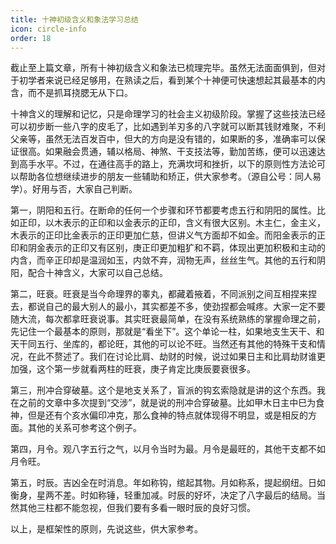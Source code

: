 ```yaml
---
title: 十神初级含义和象法学习总结
icon: circle-info
order: 18
---
```


截止至上篇文章，所有十神初级含义和象法已梳理完毕。虽然无法面面俱到，但对于初学者来说已经足够用，在熟读之后，看到某个十神便可快速想起其最基本的内含，而不是抓耳挠腮无从下口。

十神含义的理解和记忆，只是命理学习的社会主义初级阶段。掌握了这些技法已经可以初步断一些八字的皮毛了，比如遇到羊刃多的八字就可以断其钱财难聚，不利父亲等，虽然无法百发百中，但大的方向是没有错的，如果断的多，准确率可以保证很高。如果融会贯通，辅以格局、神煞、干支技法等，勤加苦练，便可以迅速达到高手水平。不过，在通往高手的路上，充满坎坷和挫折，以下的原则性方法论可以帮助各位想继续进步的朋友一些辅助和矫正，供大家参考。（源自公号：同人易学）。好用与否，大家自己判断。

第一，阴阳和五行。在断命的任何一个步骤和环节都要考虑五行和阴阳的属性。比如正印，以木表示的正印和以金表示的正印，含义有很大区别。木主仁，金主义，木表示的正印比金表示的正印更加仁慈，但讲义气方面却不如金。而阳金表示的正印和阴金表示的正印又有区别，庚正印更加粗犷和不羁，体现出更加积极和主动的内含，而辛正印却是温润如玉，内敛不弃，润物无声，丝丝生气。其他的五行和阴阳，配合十神含义，大家可以自己总结。

第二，旺衰。旺衰是当今命理界的睾丸，都藏着掖着，不同派别之间互相捏来捏去，都说自己的最大别人的最小，其实都差不多，使劲捏都会喊疼。大家一定不要随大流，每次都拿旺衰说事。其实旺衰最简单，在没有系统熟练的掌握命理之前，先记住一个最基本的原则，那就是“看坐下”。这个单论一柱，如果地支生天干、和天干同五行、坐库的，都论旺，其他的可以论不旺。当然还有其他的特殊干支和情况，在此不赘述了。我们在讨论比肩、劫财的时候，说过如果日主和比肩劫财谁更加强，这个第一步就看两柱的旺衰，庚子肯定比庚辰要衰很多。

第三，刑冲合穿破墓。这个是地支关系了，盲派的钩玄索隐就是讲的这个东西。我在之前的文章中多次提到“交涉”，就是说的刑冲合穿破墓。比如甲木日主中巳为食神，但是还有个亥水偏印冲克，那么食神的特点就体现得不明显，或是相反的方面。其他的关系可参考这个例子。

第四，月令。观八字五行之气，以月令当时为最。月令是最旺的，其他干支都不如月令旺。

第五，时辰。吉凶全在时消息。年如称钩，绾起其物。月如称系，提起纲纽。日如衡身，星两不差。时如称锤，轻重加减。时辰的好坏，决定了八字最后的结局。当然其他三柱都不能忽视，但我们要有多看一眼时辰的良好习惯。

以上，是框架性的原则，先说这些，供大家参考。

